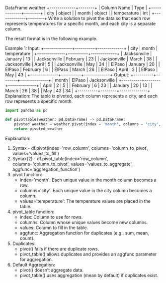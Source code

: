 DataFrame weather
+-------------+--------+
| Column Name | Type   |
+-------------+--------+
| city        | object |
| month       | object |
| temperature | int    |
+-------------+--------+
Write a solution to pivot the data so that each row represents temperatures for a specific month, and each city is a separate column.

The result format is in the following example.

 

Example 1:
Input:
+--------------+----------+-------------+
| city         | month    | temperature |
+--------------+----------+-------------+
| Jacksonville | January  | 13          |
| Jacksonville | February | 23          |
| Jacksonville | March    | 38          |
| Jacksonville | April    | 5           |
| Jacksonville | May      | 34          |
| ElPaso       | January  | 20          |
| ElPaso       | February | 6           |
| ElPaso       | March    | 26          |
| ElPaso       | April    | 2           |
| ElPaso       | May      | 43          |
+--------------+----------+-------------+
Output:
+----------+--------+--------------+
| month    | ElPaso | Jacksonville |
+----------+--------+--------------+
| April    | 2      | 5            |
| February | 6      | 23           |
| January  | 20     | 13           |
| March    | 26     | 38           |
| May      | 43     | 34           |
+----------+--------+--------------+
Explanation:
The table is pivoted, each column represents a city, and each row represents a specific month.


```py
import pandas as pd

def pivotTable(weather: pd.DataFrame) -> pd.DataFrame:
    pivoted_weather = weather.pivot(index = 'month', columns = 'city', values = 'temperature')
    return pivoted_weather
```

Explanation:
1. Syntax - 
    df.pivot(index='row_column', columns='column_to_pivot', values='values_to_fill')
2. Syntax(2) - 
    df.pivot_table(index='row_column', columns='column_to_pivot', values='values_to_aggregate', aggfunc='aggregation_function')
3. pivot function:
	-	index='month': Each unique value in the month column becomes a row.
	-	columns='city': Each unique value in the city column becomes a column.
	-	values='temperature': The temperature values are placed in the table.
4. pivot_table function:
	-	index: Column to use for rows.
	-	columns: Column whose unique values become new columns.
	-	values: Column to fill in the table.
	-	aggfunc: Aggregation function for duplicates (e.g., sum, mean, count).
5. Duplicates:
	-	pivot() fails if there are duplicate rows.
	-	pivot_table() allows duplicates and provides an aggfunc parameter for aggregation.
6. Default Aggregation:
	-	pivot() doesn’t aggregate data.
	-	pivot_table() uses aggregation (mean by default) if duplicates exist.